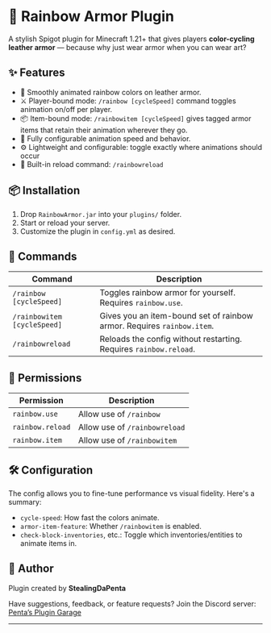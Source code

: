 # 🌈 Rainbow Armor Plugin

A stylish Spigot plugin for Minecraft 1.21+ that gives players **color-cycling leather armor** — because why just wear armor when you can wear art?

## ✨ Features

- 🎨 Smoothly animated rainbow colors on leather armor.
- ⚔️ Player-bound mode: `/rainbow [cycleSpeed]` command toggles animation on/off per player.
- 📦 Item-bound mode: `/rainbowitem [cycleSpeed]` gives tagged armor items that retain their animation wherever they go.
- 🔄 Fully configurable animation speed and behavior.
- ⚙️ Lightweight and configurable: toggle exactly where animations should occur
- 🧪 Built-in reload command: `/rainbowreload`

## 📦 Installation

1. Drop `RainbowArmor.jar` into your `plugins/` folder.
2. Start or reload your server.
3. Customize the plugin in `config.yml` as desired.

## 📜 Commands

| Command | Description |
|--------|-------------|
| `/rainbow [cycleSpeed]` | Toggles rainbow armor for yourself. Requires `rainbow.use`. |
| `/rainbowitem [cycleSpeed]` | Gives you an item-bound set of rainbow armor. Requires `rainbow.item`. |
| `/rainbowreload` | Reloads the config without restarting. Requires `rainbow.reload`. |

## 🔑 Permissions

| Permission | Description |
|------------|-------------|
| `rainbow.use` | Allow use of `/rainbow` |
| `rainbow.reload` | Allow use of `/rainbowreload` |
| `rainbow.item` | Allow use of `/rainbowitem` |

## 🛠 Configuration

The config allows you to fine-tune performance vs visual fidelity. Here's a summary:

- `cycle-speed`: How fast the colors animate.
- `armor-item-feature`: Whether `/rainbowitem` is enabled.
- `check-block-inventories`, etc.: Toggle which inventories/entities to animate items in.

## 👤 Author

Plugin created by **StealingDaPenta**

Have suggestions, feedback, or feature requests? Join the Discord server: [Penta’s Plugin Garage](https://discord.gg/4KtJcSqk)

---

